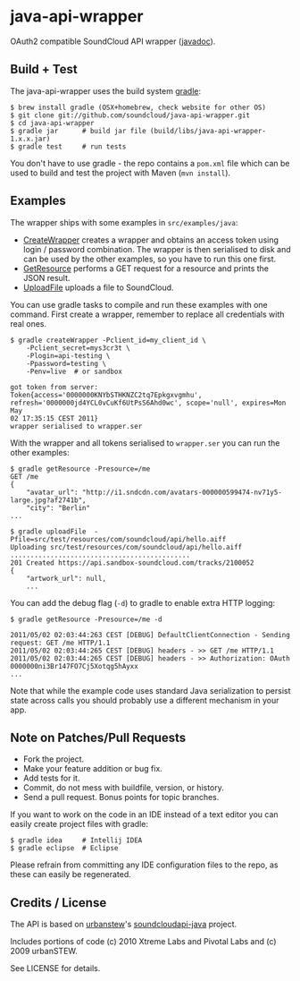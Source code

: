 # java-api-wrapper

OAuth2 compatible SoundCloud API wrapper ([javadoc][]).

## Build + Test

The java-api-wrapper uses the build system [gradle][]:

    $ brew install gradle (OSX+homebrew, check website for other OS)
    $ git clone git://github.com/soundcloud/java-api-wrapper.git
    $ cd java-api-wrapper
    $ gradle jar      # build jar file (build/libs/java-api-wrapper-1.x.x.jar)
    $ gradle test     # run tests

You don't have to use gradle - the repo contains a `pom.xml` file which
can be used to build and test the project with Maven (`mvn install`).

## Examples

The wrapper ships with some examples in `src/examples/java`:

  * [CreateWrapper][] creates a wrapper and obtains an access token using
login / password combination. The wrapper is then serialised to disk and can be used by the
other examples, so you have to run this one first.
  * [GetResource][] performs a GET request for a resource and prints the
  JSON result.
  * [UploadFile][] uploads a file to SoundCloud.

You can use gradle tasks to compile and run these examples with one command.
First create a wrapper, remember to replace all credentials with real ones.

    $ gradle createWrapper -Pclient_id=my_client_id \
        -Pclient_secret=mys3cr3t \
        -Plogin=api-testing \
        -Ppassword=testing \
        -Penv=live  # or sandbox

    got token from server: Token{access='0000000KNYbSTHKNZC2tq7Epkgxvgmhu', refresh='0000000jd4YCL0vCuKf6UtPsS6Ahd0wc', scope='null', expires=Mon May
    02 17:35:15 CEST 2011}
    wrapper serialised to wrapper.ser

With the wrapper and all tokens serialised to `wrapper.ser` you can run the
other examples:

    $ gradle getResource -Presource=/me
    GET /me
    {
        "avatar_url": "http://i1.sndcdn.com/avatars-000000599474-nv71y5-large.jpg?af2741b",
        "city": "Berlin"
    ...

    $ gradle uploadFile  -Pfile=src/test/resources/com/soundcloud/api/hello.aiff
    Uploading src/test/resources/com/soundcloud/api/hello.aiff
    .............................................
    201 Created https://api.sandbox-soundcloud.com/tracks/2100052
    {
        "artwork_url": null,
        ...

You can add the debug flag (`-d`) to gradle to enable extra HTTP logging:

    $ gradle getResource -Presource=/me -d

    2011/05/02 02:03:44:263 CEST [DEBUG] DefaultClientConnection - Sending request: GET /me HTTP/1.1
    2011/05/02 02:03:44:265 CEST [DEBUG] headers - >> GET /me HTTP/1.1
    2011/05/02 02:03:44:265 CEST [DEBUG] headers - >> Authorization: OAuth 0000000ni3Br147FO7Cj5Xotqg5hAyxx
    ...

Note that while the example code uses standard Java serialization to persist
state across calls you should probably use a different mechanism in your app.

## Note on Patches/Pull Requests

  * Fork the project.
  * Make your feature addition or bug fix.
  * Add tests for it.
  * Commit, do not mess with buildfile, version, or history.
  * Send a pull request. Bonus points for topic branches.

If you want to work on the code in an IDE instead of a text editor you can
easily create project files with gradle:

    $ gradle idea     # Intellij IDEA
    $ gradle eclipse  # Eclipse

Please refrain from committing any IDE configuration files to the repo, as
these can easily be regenerated.

## Credits / License

The API is based on [urbanstew][]'s [soundcloudapi-java][] project.

Includes portions of code (c) 2010 Xtreme Labs and Pivotal Labs and (c) 2009 urbanSTEW.

See LICENSE for details.

[gradle]: http://www.gradle.org/
[urbanstew]: http://urbanstew.org/
[javadoc]: http://soundcloud.github.com/java-api-wrapper/javadoc/package-summary.html
[soundcloudapi-java]: http://code.google.com/p/soundcloudapi-java/
[CreateWrapper]: https://github.com/soundcloud/java-api-wrapper/blob/master/src/examples/java/com/soundcloud/api/examples/CreateWrapper.java
[GetResource]: https://github.com/soundcloud/java-api-wrapper/blob/master/src/examples/java/com/soundcloud/api/examples/GetResource.java
[UploadFile]: https://github.com/soundcloud/java-api-wrapper/blob/master/src/examples/java/com/soundcloud/api/examples/UploadFile.java
